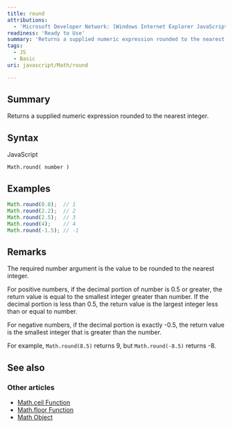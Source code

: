 ```yaml
---
title: round
attributions:
  - 'Microsoft Developer Network: [Windows Internet Explorer JavaScript reference Article](http://msdn.microsoft.com/en-us/library/ie/yek4tbz0%28v=vs.94%29.aspx)'
readiness: 'Ready to Use'
summary: 'Returns a supplied numeric expression rounded to the nearest integer.'
tags:
  - JS
  - Basic
uri: javascript/Math/round

---
```

## Summary

Returns a supplied numeric expression rounded to the nearest integer.

## Syntax

<span class="language">JavaScript</span>

    Math.round( number )

## Examples

``` js
Math.round(0.8);  // 1
Math.round(2.2);  // 2
Math.round(2.5);  // 3
Math.round(4);    // 4
Math.round(-1.5); // -1
```

## Remarks

The required number argument is the value to be rounded to the nearest integer.

For positive numbers, if the decimal portion of number is 0.5 or greater, the return value is equal to the smallest integer greater than number. If the decimal portion is less than 0.5, the return value is the largest integer less than or equal to number.

For negative numbers, if the decimal portion is exactly -0.5, the return value is the smallest integer that is greater than the number.

For example, `Math.round(8.5)` returns 9, but `Math.round(-8.5)` returns -8.

## See also

### Other articles

-   [Math.ceil Function](/javascript/Math/ceil)
-   [Math.floor Function](/javascript/Math/floor)
-   [Math Object](/javascript/Math)

